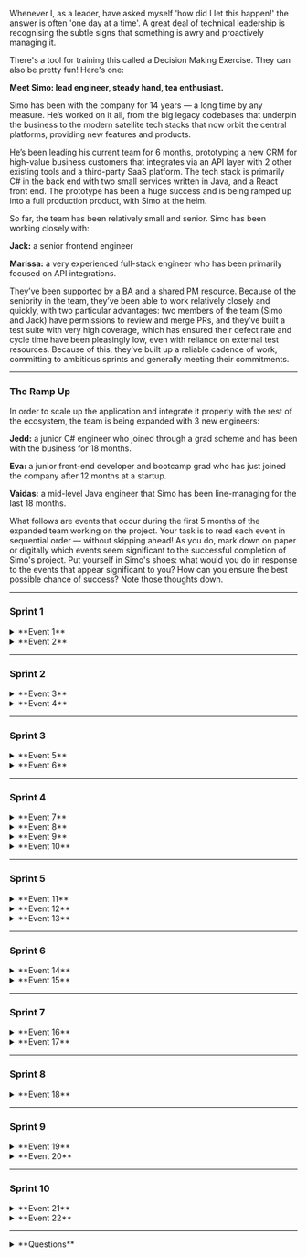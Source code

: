 Whenever I, as a leader, have asked myself 'how did I let this happen!' the answer is often 'one day at a time'. A great deal of technical leadership is recognising the subtle signs that something is awry and proactively managing it.

There's a tool for training this called a Decision Making Exercise. They can also be pretty fun! Here's one:

**Meet Simo: lead engineer, steady hand, tea enthusiast.**

Simo has been with the company for 14 years — a long time by any measure. He’s worked on it all, from the big legacy codebases that underpin the business to the modern satellite tech stacks that now orbit the central platforms, providing new features and products.

He’s been leading his current team for 6 months, prototyping a new CRM for high-value business customers that integrates via an API layer with 2 other existing tools and a third-party SaaS platform. The tech stack is primarily C# in the back end with two small services written in Java, and a React front end. The prototype has been a huge success and is being ramped up into a full production product, with Simo at the helm.

So far, the team has been relatively small and senior. Simo has been working closely with:

**Jack:** a senior frontend engineer

**Marissa:** a very experienced full-stack engineer who has been primarily focused on API integrations. 

They’ve been supported by a BA and a shared PM resource. Because of the seniority in the team, they’ve been able to work relatively closely and quickly, with two particular advantages: two members of the team (Simo and Jack) have permissions to review and merge PRs, and they’ve built a test suite with very high coverage, which has ensured their defect rate and cycle time have been pleasingly low, even with reliance on external test resources. Because of this, they’ve built up a reliable cadence of work, committing to ambitious sprints and generally meeting their commitments.

---

### **The Ramp Up**

In order to scale up the application and integrate it properly with the rest of the ecosystem, the team is being expanded with 3 new engineers:

**Jedd:** a junior C# engineer who joined through a grad scheme and has been with the business for 18 months.

**Eva:** a junior front-end developer and bootcamp grad who has just joined the company after 12 months at a startup.

**Vaidas:** a mid-level Java engineer that Simo has been line-managing for the last 18 months.

What follows are events that occur during the first 5 months of the expanded team working on the project. Your task is to read each event in sequential order — without skipping ahead! As you do, mark down on paper or digitally which events seem significant to the successful completion of Simo's project. Put yourself in Simo's shoes: what would you do in response to the events that appear significant to you? How can you ensure the best possible chance of success? Note those thoughts down.

---

### **Sprint 1**

<details><summary>**Event 1**</summary>

The expanded team commits tickets to their first sprint. They include some easy starters for the new team members and some more complex work that Jack and Marissa are excited to get stuck into.
</details>

<details><summary>**Event 2**</summary>

Jedd submits his first PR, a simple update. Simo reviews it and notices some inconsistencies with the team's coding style as well as some missing tests. He leaves a list of comments for Jedd to fix and assigns it back to him.
</details>


---

### **Sprint 2**

<details><summary>**Event 3**</summary>

As the sprint progresses, Eva is struggling setting up her local development environment reliably and spends most of her time on Stack Overflow and ChatGPT, falling behind on her tickets.
</details>


<details><summary>**Event 4**</summary>

Marissa is asked to urgently fix a critical bug in another project, pulling her away from her assigned tasks for the sprint. The team still manages to meet their commitment, just.
</details>


---

### **Sprint 3**

<details><summary>**Event 5**</summary>

Jedd privately complains to Eva that Simo’s tone on pull request reviews is rude and that he feels some imposter syndrome. Eva mentions she’s struggling too and hasn’t been able to focus much on coding because of her setup issues.
</details>


<details><summary>**Event 6**</summary>

The impact of Eva's setup issues and Marissa's absence becomes clear as the team misses their sprint commitment for the first time, completing 80% of planned work.
</details>


---

### **Sprint 4**

<details><summary>**Event 7**</summary>

Marissa returns to find Eva has picked up one of her in-progress tickets but has struggled to make much progress, left some requirements half finished and abandoned it again. She hides her frustration.
</details>


<details><summary>**Event 8**</summary>

Vaidas opens a PR, and one test unexpectedly causes the suite to fail. When he re-runs the suite a third time, it passes. The PR gets approved and merged.
</details>


<details><summary>**Event 9**</summary>

Simo notices that the cycle time for tickets with the external QA team has increased. The delays are minor but he’s worried.
</details>


<details><summary>**Event 10**</summary>

At the end of the sprint, Jack mentions in a standup that he’s blocked on three tickets that are waiting for review and will need to carry them over. Simo has to carry the meeting as the rest of the team are quiet.
</details>

---

### **Sprint 5**

<details><summary>**Event 11**</summary>

At the midpoint of the sprint, two of Jack’s tickets are still in review. The third goes to QA, but the cycle time has increased even more.
</details>


<details><summary>**Event 12**</summary>

Simo spends three evenings in a row staying late to catch up on code reviews and project management tasks. He’s careful not to share this with the team.
</details>


<details><summary>**Event 13**</summary>

The team completes 85% of their tickets.
</details>


---

### **Sprint 6**

<details><summary>**Event 14**</summary>

The team releases their work into production, and the application falls over. Simo and Marissa spend a late night debugging and discover a subtle timezone discrepancy that has caused a 500 error in the API, bringing the whole app down.
</details>


<details><summary>**Event 15**</summary>

Following a washup, Simo implements a new code review policy, requiring at least two reviewers per PR in order to catch bugs before they’re merged. 
</details>


---

### **Sprint 7**

<details><summary>**Event 16**</summary>

Jack and Eva have a disagreement over the best approach to a complex UI problem. The debate gets heated, and Simo has to step in to mediate.
</details>


<details><summary>**Event 17**</summary>

Jack reports in standup that he has 4 tickets in QA, all waiting for feedback. Simo suggests he use the time to add reviews to PRs that are mounting up. 
</details>

---

### **Sprint 8**

<details><summary>**Event 18**</summary>

Mid-sprint, the team gets a last-minute request from upper management to add a new feature for a client demo. They reprioritise the sprint to allow time for Marissa and Jack to work on it.
</details>

---

### **Sprint 9**

<details><summary>**Event 19**</summary>

Jedd accidentally commits his work directly to main, causing both Marissa and Jack to end up with unexpected conflicts in their feature branches that need resolving. Marissa seems particularly frustrated, and the rework pushes the sprint timeline dangerously close to the deadline.
</details>


<details><summary>**Event 20**</summary>

Jack's disengagement becomes more apparent as he spends less time on reviews and more time on what seems to be personal projects or distractions.
</details>

---

### **Sprint 10**

<details><summary>**Event 21**</summary>

Jack drops a bombshell: he's accepted a job offer elsewhere and will be leaving the company in four weeks. Simo immediately thinks about how much of the frontend work depends on Jack.
</details>


<details><summary>**Event 22**</summary>

The team misses their sprint commitment, completing only 60% of the points committed.
</details>

---

<details><summary>**Questions**</summary>
What are the prospects for the project now?

Look back on your notes — when did you first notice the risks? And when did you realise they were going to be this damaging? Were your responses proportionate?
</details>
